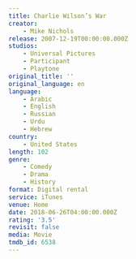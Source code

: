 ```yaml
---
title: Charlie Wilson’s War
creator:
    - Mike Nichols
release: 2007-12-19T00:00:00.000Z
studios:
    - Universal Pictures
    - Participant
    - Playtone
original_title: ''
original_language: en
language:
    - Arabic
    - English
    - Russian
    - Urdu
    - Hebrew
country:
    - United States
length: 102
genre:
    - Comedy
    - Drama
    - History
format: Digital rental
service: iTunes
venue: Home
date: 2018-06-26T04:00:00.000Z
rating: '3.5'
revisit: false
media: Movie
tmdb_id: 6538
---
```



